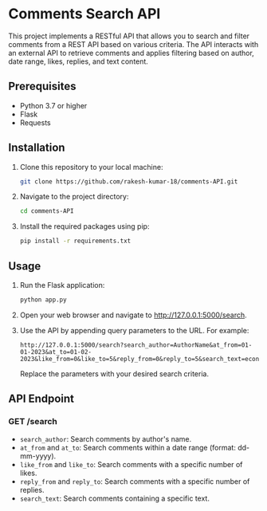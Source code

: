 # Comments Search API

This project implements a RESTful API that allows you to search and filter comments from a REST API based on various criteria. The API interacts with an external API to retrieve comments and applies filtering based on author, date range, likes, replies, and text content.

## Prerequisites

- Python 3.7 or higher
- Flask
- Requests

## Installation

1. Clone this repository to your local machine:

   ```bash
   git clone https://github.com/rakesh-kumar-18/comments-API.git
   ```

2. Navigate to the project directory:

   ```bash
   cd comments-API
   ```
   
3. Install the required packages using pip:

   ```bash
   pip install -r requirements.txt
   ```
   
## Usage

1. Run the Flask application:

   ```bash
   python app.py
   ```
   
2. Open your web browser and navigate to http://127.0.0.1:5000/search.

3. Use the API by appending query parameters to the URL. For example:

   ```arduino
   http://127.0.0.1:5000/search?search_author=AuthorName&at_from=01-01-2023&at_to=01-02-2023&like_from=0&like_to=5&reply_from=0&reply_to=5&search_text=economic
   ```
   
   Replace the parameters with your desired search criteria.

## API Endpoint

### GET /search

- `search_author`: Search comments by author's name.
- `at_from` and `at_to`: Search comments within a date range (format: dd-mm-yyyy).
- `like_from` and `like_to`: Search comments with a specific number of likes.
- `reply_from` and `reply_to`: Search comments with a specific number of replies.
- `search_text`: Search comments containing a specific text.
